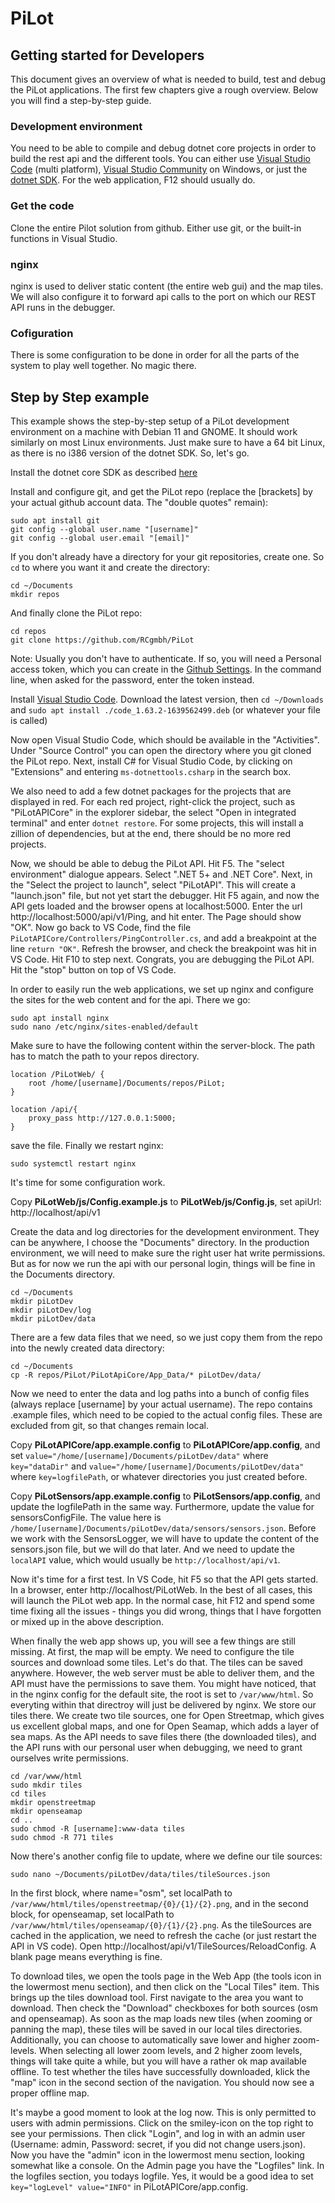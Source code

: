 # PiLot
## Getting started for Developers
This document gives an overview of what is needed to build, test and debug the PiLot applications. The first few chapters give a rough overview. Below you will find a step-by-step guide.
### Development environment
You need to be able to compile and debug dotnet core projects in order to build the rest api and the different tools. You can either use [Visual Studio Code](https://code.visualstudio.com/) (multi platform), [Visual Studio Community](https://visualstudio.microsoft.com/vs/community/) on Windows, or just the [dotnet SDK](https://dotnet.microsoft.com/en-us/download). For the web application, F12 should usually do.

### Get the code
Clone the entire Pilot solution from github. Either use git, or the built-in functions in Visual Studio.

### nginx
nginx is used to deliver static content (the entire web gui) and the map tiles. We will also configure it to forward api calls to the port on which our REST API runs in the debugger.

### Cofiguration
There is some configuration to be done in order for all the parts of the system to play well together. No magic there. 

## Step by Step example
This example shows the step-by-step setup of a PiLot development environment on a machine with Debian 11 and GNOME. It should work similarly on most Linux environments. Just make sure to have a 64 bit Linux, as there is no i386 version of the dotnet SDK. So, let's go.

Install the dotnet core SDK as described [here](https://docs.microsoft.com/en-us/dotnet/core/install/linux-debian)

Install and configure git, and get the PiLot repo (replace the [brackets] by your actual github account data. The "double quotes" remain):
```
sudo apt install git
git config --global user.name "[username]"
git config --global user.email "[email]"
```
If you don't already have a directory for your git repositories, create one. So `cd` to where you want it and create the directory:
```
cd ~/Documents
mkdir repos
```
And finally clone the PiLot repo:
```
cd repos
git clone https://github.com/RCgmbh/PiLot
```
Note: Usually you don't have to authenticate. If so, you will need a Personal access token, which you can create in the [Github Settings](https://github.com/settings/tokens). In the command line, when asked for the password, enter the token instead.

Install [Visual Studio Code](https://code.visualstudio.com/Download). Download the latest version, then `cd ~/Downloads` and `sudo apt install ./code_1.63.2-1639562499.deb` (or whatever your file is called)

Now open Visual Studio Code, which should be available in the "Activities". Under "Source Control" you can open the directory where you git cloned the PiLot repo. Next, install C# for Visual Studio Code, by clicking on "Extensions" and entering `ms-dotnettools.csharp` in the search box.

We also need to add a few dotnet packages for the projects that are displayed in red. For each red project, right-click the project, such as "PiLotAPICore" in the explorer sidebar, the select "Open in integrated terminal" and enter `dotnet restore`. For some projects, this will install a zillion of dependencies, but at the end, there should be no more red projects.

Now, we should be able to debug the PiLot API. Hit F5. The "select environment" dialogue appears. Select ".NET 5+ and .NET Core". Next, in the "Select the project to launch", select "PiLotAPI". This will create a "launch.json" file, but not yet start the debugger. Hit F5 again, and now the API gets loaded and the browser opens at localhost:5000. Enter the url http://localhost:5000/api/v1/Ping, and hit enter. The Page should show "OK". Now go back to VS Code, find the file `PiLotAPICore/Controllers/PingController.cs`, and add a breakpoint at the line `return "OK"`. Refresh the browser, and check the breakpoint was hit in VS Code. Hit F10 to step next. Congrats, you are debugging the PiLot API. Hit the "stop" button on top of VS Code.

In order to easily run the web applications, we set up nginx and configure the sites for the web content and for the api. There we go:

```
sudo apt install nginx
sudo nano /etc/nginx/sites-enabled/default
```
Make sure to have the following content within the server-block.
The path has to match the path to your repos directory.
```
location /PiLotWeb/ {
	root /home/[username]/Documents/repos/PiLot;
}

location /api/{
	proxy_pass http://127.0.0.1:5000;
}
```
save the file. Finally we restart nginx:
```
sudo systemctl restart nginx
```
It's time for some configuration work.

Copy **PiLotWeb/js/Config.example.js** to **PiLotWeb/js/Config.js**, set apiUrl: http://localhost/api/v1

Create the data and log directories for the development environment. They can be anywhere, I choose the "Documents" directory. In the production environment, we will need to make sure the right user hat write permissions. But as for now we run the api with our personal login, things will be fine in the Documents directory.
```
cd ~/Documents
mkdir piLotDev
mkdir piLotDev/log
mkdir piLotDev/data
```
There are a few data files that we need, so we just copy them from the repo into the newly created data directory:

```
cd ~/Documents
cp -R repos/PiLot/PiLotApiCore/App_Data/* piLotDev/data/
```

Now we need to enter the data and log paths into a bunch of config files (always replace [username] by your actual username). The repo contains .example files, which need to be copied to the actual config files. These are excluded from git, so that changes remain local.

Copy **PiLotAPICore/app.example.config** to **PiLotAPICore/app.config**, and set `value="/home/[username]/Documents/piLotDev/data"` where `key="dataDir"` and `value="/home/[username]/Documents/piLotDev/data"` where `key=logfilePath`, or whatever directories you just created before.

Copy **PiLotSensors/app.example.config** to **PiLotSensors/app.config**, and update the logfilePath in the same way. Furthermore, update the value for sensorsConfigFile. The value here is `/home/[username]/Documents/piLotDev/data/sensors/sensors.json`. Before we work with the SensorsLogger, we will have to update the content of the sensors.json file, but we will do that later. And we need to update the `localAPI` value, which would usually be `http://localhost/api/v1`.

Now it's time for a first test. In VS Code, hit F5 so that the API gets started. In a browser, enter http://localhost/PiLotWeb. In the best of all cases, this will launch the PiLot web app. In the normal case, hit F12 and spend some time fixing all the issues - things you did wrong, things that I have forgotten or mixed up in the above description.

When finally the web app shows up, you will see a few things are still missing. At first, the map will be empty. We need to configure the tile sources and download some tiles. Let's do that. The tiles can be saved anywhere. However, the web server must be able to deliver them, and the API must have the permissions to save them. You might have noticed, that in the nginx config for the default site, the root is set to `/var/www/html`. So everyting within that directroy will just be delivered by nginx. We store our tiles there. We create two tile sources, one for Open Streetmap, which gives us excellent global maps, and one for Open Seamap, which adds a layer of sea maps. As the API needs to save files there (the downloaded tiles), and the API runs with our personal user when debugging, we need to grant ourselves write permissions.

```
cd /var/www/html
sudo mkdir tiles
cd tiles
mkdir openstreetmap
mkdir openseamap
cd ..
sudo chmod -R [username]:www-data tiles
sudo chmod -R 771 tiles
``` 

Now there's another config file to update, where we define our tile sources:
```
sudo nano ~/Documents/piLotDev/data/tiles/tileSources.json
```
In the first block, where name="osm", set localPath to `/var/www/html/tiles/openstreetmap/{0}/{1}/{2}.png`, and in the second block, for openseamap, set localPath to `/var/www/html/tiles/openseamap/{0}/{1}/{2}.png`. As the tileSources are cached in the application, we need to refresh the cache (or just restart the API in VS code). Open http://localhost/api/v1/TileSources/ReloadConfig. A blank page means everything is fine.

To download tiles, we open the tools page in the Web App (the tools icon in the lowermost menu section), and then click on the "Local Tiles" item. This brings up the tiles download tool. First navigate to the area you want to download. Then check the "Download" checkboxes for both sources (osm and openseamap). As soon as the map loads new tiles (when zooming or panning the map), these tiles will be saved in our local tiles directories. Additionally, you can choose to automatically save lower and higher zoom-levels. When selecting all lower zoom levels, and 2 higher zoom levels, things will take quite a while, but you will have a rather ok map available offline. To test whether the tiles have successfully downloaded, klick the "map" icon in the second section of the navigation. You should now see a proper offline map.

It's maybe a good moment to look at the log now. This is only permitted to users with admin permissions. Click on the smiley-icon on the top right to see your permissions. Then click "Login", and log in with an admin user (Username: admin, Password: secret, if you did not change users.json). Now you have the "admin" icon in the lowermost menu section, looking somewhat like a console. On the Admin page you have the "Logfiles" link. In the logfiles section, you todays logfile. Yes, it would be a good idea to set `key="logLevel" value="INFO"` in PiLotAPICore/app.config.
